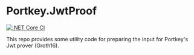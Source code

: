 # Portkey.JwtProof
[![.NET Core CI](https://github.com/stevenportkey/Portkey.JwtProof/actions/workflows/ci.yml/badge.svg)](https://github.com/stevenportkey/Portkey.JwtProof/actions/workflows/ci.yml)

This repo provides some utility code for preparing the input for Portkey's Jwt prover (Groth16).